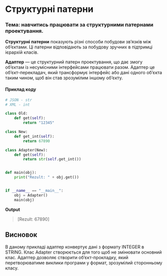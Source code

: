 # Структурні патерни

### Тема: навчитись працювати за структурними патернами проектування.

**Структурні патерни** показують різні способи побудови зв’язків між об’єктами. Ці патерни відповідають за побудову зручних в підтримці ієрархій класів.

**Адаптер** — це структурний патерн проектування, що дає змогу об’єктам із несумісними інтерфейсами працювати разом.
Адаптер це об’єкт-перекладач, який трансформує інтерфейс або дані одного об’єкта таким чином, щоб він став зрозумілим іншому об’єкту.

#### Приклад коду

```python
# JSON - str
# XML - int

class Old:
    def get(self):
        return "12345"

class New:
    def get_int(self):
        return 67890

class Adapter(New):
    def get(self):
        return str(self.get_int())


def main(obj):
    print("Rezult: " + obj.get())


if __name__ == "__main__":
    obj = Adapter()
    main(obj)
```
**Output**
>[Rezult: 67890]


## Висновок
В даному прикладі адаптер конвертує дані з формату INTEGER в STRING. Клас Adapter створюється для того щоб не змінювати основний клас. Адаптер дозволяє створити об’єкт-прокладку, який перетворюватиме виклики програми у формат, зрозумілий сторонньому класу.

